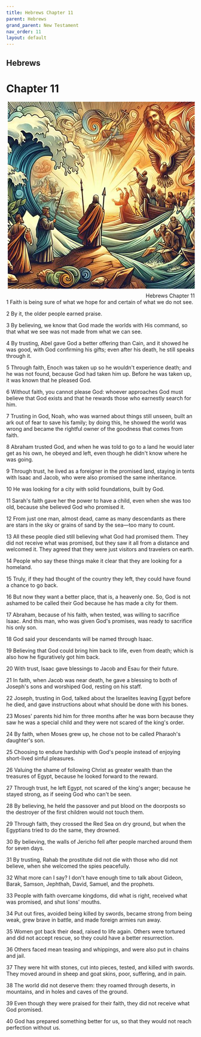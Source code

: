 ```yaml
---
title: Hebrews Chapter 11
parent: Hebrews
grand_parent: New Testament
nav_order: 11
layout: default
---
```


## Hebrews

# Chapter 11

<div style="clear: both; text-align: right;">
    <img src="/assets/Image/Hebrews/500/11.jpg" alt="Hebrews Chapter 11" class="chapter-image" style="max-width: 100%; height: auto; float: right; margin: 0 0 10px 10px; padding-left: 10%;">
    <figcaption style="font-size: 14px;">Hebrews Chapter 11</figcaption>
</div>
1 Faith is being sure of what we hope for and certain of what we do not see.

2 By it, the older people earned praise.

3 By believing, we know that God made the worlds with His command, so that what we see was not made from what we can see.

4 By trusting, Abel gave God a better offering than Cain, and it showed he was good, with God confirming his gifts; even after his death, he still speaks through it.

5 Through faith, Enoch was taken up so he wouldn't experience death; and he was not found, because God had taken him up. Before he was taken up, it was known that he pleased God.

6 Without faith, you cannot please God: whoever approaches God must believe that God exists and that he rewards those who earnestly search for him.

7 Trusting in God, Noah, who was warned about things still unseen, built an ark out of fear to save his family; by doing this, he showed the world was wrong and became the rightful owner of the goodness that comes from faith.

8 Abraham trusted God, and when he was told to go to a land he would later get as his own, he obeyed and left, even though he didn't know where he was going.

9 Through trust, he lived as a foreigner in the promised land, staying in tents with Isaac and Jacob, who were also promised the same inheritance.

10 He was looking for a city with solid foundations, built by God.

11 Sarah's faith gave her the power to have a child, even when she was too old, because she believed God who promised it.

12 From just one man, almost dead, came as many descendants as there are stars in the sky or grains of sand by the sea—too many to count.

13 All these people died still believing what God had promised them. They did not receive what was promised, but they saw it all from a distance and welcomed it. They agreed that they were just visitors and travelers on earth.

14 People who say these things make it clear that they are looking for a homeland.

15 Truly, if they had thought of the country they left, they could have found a chance to go back.

16 But now they want a better place, that is, a heavenly one. So, God is not ashamed to be called their God because he has made a city for them.

17 Abraham, because of his faith, when tested, was willing to sacrifice Isaac. And this man, who was given God's promises, was ready to sacrifice his only son.

18 God said your descendants will be named through Isaac.

19 Believing that God could bring him back to life, even from death; which is also how he figuratively got him back.

20 With trust, Isaac gave blessings to Jacob and Esau for their future.

21 In faith, when Jacob was near death, he gave a blessing to both of Joseph's sons and worshiped God, resting on his staff.

22 Joseph, trusting in God, talked about the Israelites leaving Egypt before he died, and gave instructions about what should be done with his bones.

23 Moses' parents hid him for three months after he was born because they saw he was a special child and they were not scared of the king's order.

24 By faith, when Moses grew up, he chose not to be called Pharaoh's daughter's son.

25 Choosing to endure hardship with God's people instead of enjoying short-lived sinful pleasures.

26 Valuing the shame of following Christ as greater wealth than the treasures of Egypt, because he looked forward to the reward.

27 Through trust, he left Egypt, not scared of the king's anger; because he stayed strong, as if seeing God who can't be seen.

28 By believing, he held the passover and put blood on the doorposts so the destroyer of the first children would not touch them.

29 Through faith, they crossed the Red Sea on dry ground, but when the Egyptians tried to do the same, they drowned.

30 By believing, the walls of Jericho fell after people marched around them for seven days.

31 By trusting, Rahab the prostitute did not die with those who did not believe, when she welcomed the spies peacefully.

32 What more can I say? I don't have enough time to talk about Gideon, Barak, Samson, Jephthah, David, Samuel, and the prophets.

33 People with faith overcame kingdoms, did what is right, received what was promised, and shut lions' mouths.

34 Put out fires, avoided being killed by swords, became strong from being weak, grew brave in battle, and made foreign armies run away.

35 Women got back their dead, raised to life again. Others were tortured and did not accept rescue, so they could have a better resurrection.

36 Others faced mean teasing and whippings, and were also put in chains and jail.

37 They were hit with stones, cut into pieces, tested, and killed with swords. They moved around in sheep and goat skins, poor, suffering, and in pain.

38 The world did not deserve them: they roamed through deserts, in mountains, and in holes and caves of the ground.

39 Even though they were praised for their faith, they did not receive what God promised.

40 God has prepared something better for us, so that they would not reach perfection without us.


